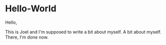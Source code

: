 # Hello-World

Hello,

This is Joel and I'm supposed to write a bit about myself. A bit about myself. There, I'm done now.
